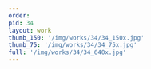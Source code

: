 ```yaml
---
order: 
pid: 34
layout: work
thumb_150: '/img/works/34/34_150x.jpg'
thumb_75: '/img/works/34/34_75x.jpg'
full: '/img/works/34/34_640x.jpg'
---
```

